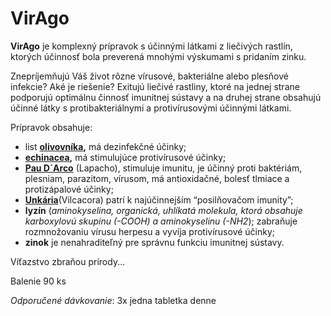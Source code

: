 VirAgo
======

**VirAgo** je komplexný prípravok s účinnými látkami z liečivých rastlín,
ktorých účinnosť bola preverená mnohými výskumami s pridaním zinku.

Znepríjemňujú Váš život rôzne vírusové, bakteriálne alebo plesňové infekcie? Aké
je riešenie? Exitujú liečivé rastliny, ktoré na jednej strane podporujú
optimálnu činnosť imunitnej sústavy a na druhej strane obsahujú účinné látky s
protibakteriálnymi a protivírusovými účinnými látkami.

Prípravok obsahuje:

* list **[olivovníka](../byliky/olivovnik-europsky),** má dezinfekčné účinky;
* **[echinacea](../byliky/echinacea-purpurea),** má stimulujúce protivírusové účinky;
* **[Pau D´Arco](../byliky/lapacho-matto-grosso)** (Lapacho), stimuluje imunitu, je účinný proti baktériám, plesniam, parazitom, vírusom, má antioxidačné, bolesť tlmiace a protizápalové účinky;
* [**Unkária**](../byliky/vilcacora)(Vilcacora) patrí k najúčinnejším “posilňovačom imunity”;
* **lyzín** (*aminokyselina, organická, uhlíkatá molekula, ktorá obsahuje karboxylovú skupinu (-COOH) a aminokyselinu (-NH2*); zabraňuje rozmnožovaniu vírusu herpesu a vyvíja protivírusové účinky;
* **zinok** je nenahraditeľný pre správnu funkciu imunitnej sústavy.

Víťazstvo zbraňou prírody...

Balenie 90 ks

*Odporučené dávkovanie*: 3x jedna tabletka denne
